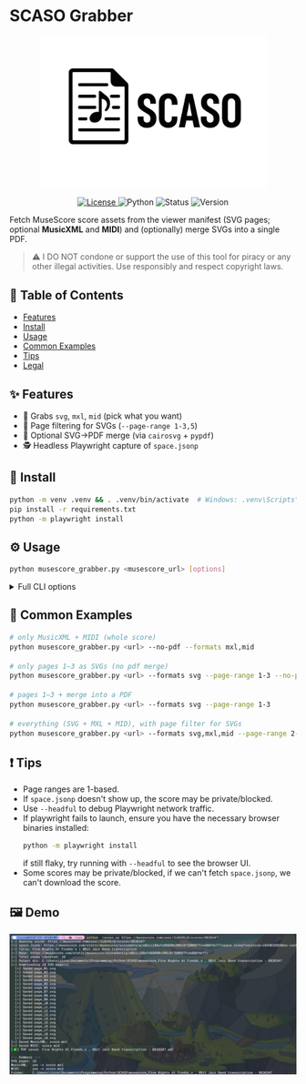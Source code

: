 # SCASO Grabber
<p align="center">
  <img src="logo.png" alt="SCASO Grabber" width="400"/>
</p>

<p align="center">
  <a href="https://github.com/yourname/SCASO/blob/main/LICENSE">
    <img src="https://img.shields.io/badge/license-MIT-blue.svg" alt="License">
  </a>
  <img src="https://img.shields.io/badge/python-3.9%2B-yellow.svg" alt="Python">
  <img src="https://img.shields.io/badge/status-active-success.svg" alt="Status">
    <img src="https://img.shields.io/badge/version-1.0.0-orange.svg" alt="Version">
</p>

Fetch MuseScore score assets from the viewer manifest (SVG pages; optional
**MusicXML** and **MIDI**) and (optionally) merge SVGs into a single PDF.

> ⚠️ I DO NOT condone or support the use of this tool for piracy or any other illegal activities. Use responsibly and respect copyright laws.

## 📑 Table of Contents
- [Features](#features)
- [Install](#install)
- [Usage](#usage)
- [Common Examples](#common-examples)
- [Tips](#tips)
- [Legal](#legal)

## ✨ Features
- 🎼 Grabs `svg`, `mxl`, `mid` (pick what you want)
- 📄 Page filtering for SVGs (`--page-range 1-3,5`)
- 📝 Optional SVG→PDF merge (via `cairosvg` + `pypdf`)
- 🕵️ Headless Playwright capture of `space.jsonp`

## 🔮 Install
```bash
python -m venv .venv && . .venv/bin/activate  # Windows: .venv\Scripts\activate
pip install -r requirements.txt
python -m playwright install
```

## ⚙️ Usage
```bash
python musescore_grabber.py <musescore_url> [options]
```
<details><summary>Full CLI options</summary>

```bash
scaso.py [-h] [-o OUTPUT] [--no-pdf] [--pdf-engine {cairosvg,none}] [--formats FORMATS] [--page-range PAGE_RANGE] [--retries RETRIES] [--throttle THROTTLE] [--headful] url

MuseScore Grabber (SVG pages, optional MusicXML & MIDI) with auto-PDF merge

positional arguments:
  url                   MuseScore score URL

options:
  -h, --help            show this help message and exit
  -o OUTPUT, --output OUTPUT
                        Output directory (default: musescore_<Title - ID>)
  --no-pdf              Disable SVG->PDF merge (default: enabled)
  --pdf-engine {cairosvg,none}
                        PDF engine to use (default: cairosvg)
  --formats FORMATS     Comma separated formats (svg,mxl,mid|midi)
  --page-range PAGE_RANGE
                        Pages to fetch (1-based), e.g. '1-3,5'. Default: all
  --retries RETRIES     HTTP retries per file (default: 2)
  --throttle THROTTLE   ms sleep after each successful GET (default: 75ms)
  --headful             Show the browser (debug) instead of headless
```
</details>

## 📜 Common Examples
```bash
# only MusicXML + MIDI (whole score)
python musescore_grabber.py <url> --no-pdf --formats mxl,mid

# only pages 1–3 as SVGs (no pdf merge)
python musescore_grabber.py <url> --formats svg --page-range 1-3 --no-pdf

# pages 1–3 + merge into a PDF
python musescore_grabber.py <url> --formats svg --page-range 1-3

# everything (SVG + MXL + MID), with page filter for SVGs
python musescore_grabber.py <url> --formats svg,mxl,mid --page-range 2-6
```

## ❗ Tips

- Page ranges are 1-based.
- If `space.jsonp` doesn't show up, the score may be private/blocked.
- Use `--headful` to debug Playwright network traffic.
- If playwright fails to launch, ensure you have the necessary browser binaries installed:
  ```bash
  python -m playwright install
  ```
    if still flaky, try running with `--headful` to see the browser UI.
- Some scores may be private/blocked, if we can't fetch `space.jsonp`, we can't download the score.

## 🖼️ Demo
![demo](screenshot.png)